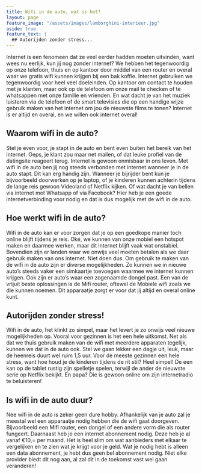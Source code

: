 ```yaml
---
title: Wifi in de auto, wat is het?
layout: page
feature_image: "/assets/images/lamborghini-interieur.jpg"
aside: true
feature_text: |
  ## Autorijden zonder stress...
---
```


Internet is een fenomeen dat ze veel eerder hadden moeten uitvinden, want wees nu eerlijk, kun jij nog zonder internet? We hebben het tegenwoordig op onze telefoon, thuis en op kantoor door middel van een router en overal waar we gratis wifi kunnen krijgen bij een bak koffie. Internet gebruiken we tegenwoordig voor heel veel doeleinden. Op kantoor om contact te houden met je klanten, maar ook op de telefoon om onze mail te checken of te whatsappen met onze familie en vrienden. En wat dacht je van het muziek luisteren via de telefoon of de smart televisies die op een handige wijze gebruik maken van het internet om jou de nieuwste films te tonen? Internet is er altijd en overal, en we willen ook internet overal!

## Waarom wifi in de auto?

Stel je even voor, je stapt in de auto en bent even buiten het bereik van het internet. Oeps, je klant zou maar net mailen, of dat leuke profiel van de datingsite reageert terug. Internet is gewoon onmisbaar in ons leven. Met wifi in de auto ben jij nog steeds verbonden met internet wanneer je in de auto stapt. Dit kan erg handig zijn.  Wanneer je bijrijder bent kun je bijvoorbeeld doorwerken op je laptop, of je kinderen kunnen achterin tijdens de lange reis gewoon Videoland of Netflix kijken. Of wat dacht je van bellen via internet met Whatsapp of via Facebook? Hier heb je een goede internetverbinding voor nodig en dat is dus mogelijk met de wifi in de auto.

## Hoe werkt wifi in de auto?

Wifi in de auto kan er voor zorgen dat je op een goedkope manier toch online blijft tijdens je reis. Oké, we kunnen van onze mobiel een hotspot maken en daarmee werken, maar dit internet blijft vaak wat onstabiel. Bovendien zijn er landen waar we onwijs veel moeten betalen als we daar gebruik maken van ons internet. Niet doen dus. Om gebruik te maken van de wifi in de auto zijn er diverse mogelijkheden. Zo kunnen we in nieuwe auto’s steeds vaker een simkaartje toevoegen waarmee we internet kunnen krijgen. Ook zijn er auto’s waar een zogenaamde dongel past. Een van de vrijuit beste oplossingen is de Mifi router, oftewel de Mobiele wifi zoals we die kunnen noemen. Dit apparaatje zorgt er voor dat jij altijd en overal online kunt.

## Autorijden zonder stress!

Wifi in de auto, het klinkt zo simpel, maar het levert je zo onwijs veel nieuwe mogelijkheden op. Vooral voor gezinnen is het een hele uitkomst. Net als dat we thuis gebruik maken van de wifi met meerdere apparaten tegelijk, kunnen we dat in de auto ook. Stel we gaan lekker een dagje uit, leuk, maar de heenreis duurt wel ruim 1,5 uur. Voor de meeste gezinnen een hele stress, want hoe houd je de kinderen tijdens de rit stil? Heel simpel! De een kan op de tablet rustig zijn spelletje spelen, terwijl de ander de nieuwste serie op Netflix bekijkt. En papa? Die is gewoon online om zijn internetradio te beluisteren!

## Is wifi in de auto duur?

Nee wifi in de auto is zeker geen dure hobby. Afhankelijk van je auto zal je meestal wel een apparaatje nodig hebben die de wifi gaat doorgeven. Bijvoorbeeld een Mifi router, een dongel of een andere vorm die als router fungeert. Daarnaast heb je een internet abonnement nodig. Deze heb je al vanaf €10,= per maand. Het is heel slim om wat aanbieders met elkaar te vergelijken en te zien wat je krijgt voor je geld. Wat je nodig hebt is alleen een data abonnement, je hebt dus geen bel abonnement nodig. Niet elke provider biedt dit nog aan, al zal dit in de toekomst vast wel gaan veranderen!

